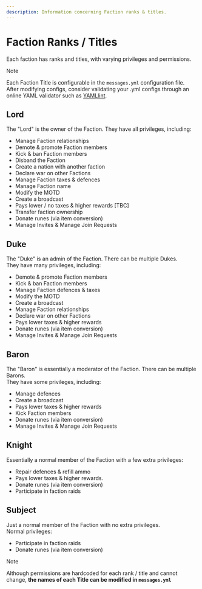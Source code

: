 ```yaml
---
description: Information concerning Faction ranks & titles.
---
```


# Faction Ranks / Titles

Each faction has ranks and titles, with varying privileges and permissions.

>[!NOTE]
>Each Faction Title is configurable in the `messages.yml` configuration file.\
>After modifying configs, consider validating your .yml configs through an online YAML validator such as [YAMLlint](https://www.yamllint.com/).

## Lord

The "Lord" is the owner of the Faction. They have all privileges, including:

* Manage Faction relationships
* Demote & promote Faction members
* Kick & ban Faction members
* Disband the Faction
* Create a nation with another faction
* Declare war on other Factions
* Manage Faction taxes & defences
* Manage Faction name
* Modify the MOTD
* Create a broadcast
* Pays lower / no taxes & higher rewards \[TBC]
* Transfer faction ownership
* Donate runes (via item conversion)
* Manage Invites & Manage Join Requests

## Duke

The "Duke" is an admin of the Faction. There can be multiple Dukes.\
They have many privileges, including:

* Demote & promote Faction members
* Kick & ban Faction members
* Manage Faction defences & taxes
* Modify the MOTD
* Create a broadcast
* Manage Faction relationships
* Declare war on other Factions
* Pays lower taxes & higher rewards
* Donate runes (via item conversion)
* Manage Invites & Manage Join Requests

## Baron

The "Baron" is essentially a moderator of the Faction. There can be multiple Barons.\
They have some privileges, including:

* Manage defences
* Create a broadcast
* Pays lower taxes & higher rewards
* Kick Faction members
* Donate runes (via item conversion)
* Manage Invites & Manage Join Requests

## Knight

Essentially a normal member of the Faction with a few extra privileges:

* Repair defences & refill ammo
* Pays lower taxes & higher rewards.
* Donate runes (via item conversion)
* Participate in faction raids

## Subject

Just a normal member of the Faction with no extra privileges.\
Normal privileges:

* Participate in faction raids
* Donate runes (via item conversion)

>[!NOTE]
>Although permissions are hardcoded for each rank / title and cannot change, **the names of each Title can be modified in `messages.yml`**
